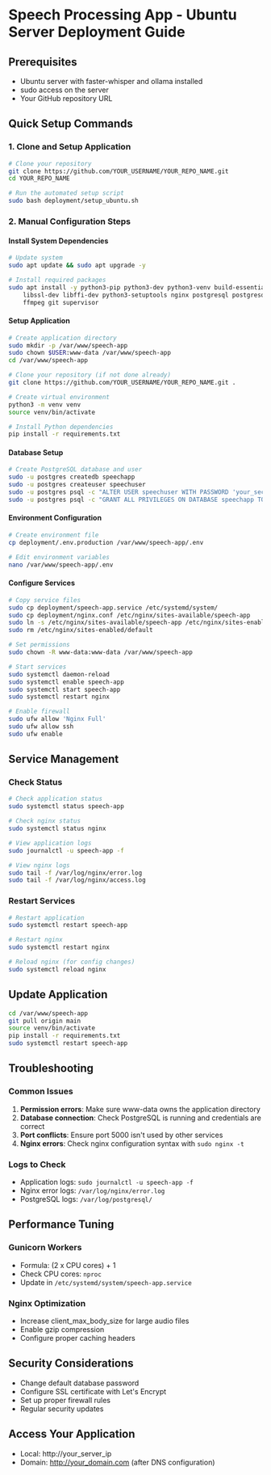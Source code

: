 # Speech Processing App - Ubuntu Server Deployment Guide

## Prerequisites
- Ubuntu server with faster-whisper and ollama installed
- sudo access on the server
- Your GitHub repository URL

## Quick Setup Commands

### 1. Clone and Setup Application
```bash
# Clone your repository
git clone https://github.com/YOUR_USERNAME/YOUR_REPO_NAME.git
cd YOUR_REPO_NAME

# Run the automated setup script
sudo bash deployment/setup_ubuntu.sh
```

### 2. Manual Configuration Steps

#### Install System Dependencies
```bash
# Update system
sudo apt update && sudo apt upgrade -y

# Install required packages
sudo apt install -y python3-pip python3-dev python3-venv build-essential \
    libssl-dev libffi-dev python3-setuptools nginx postgresql postgresql-contrib \
    ffmpeg git supervisor
```

#### Setup Application
```bash
# Create application directory
sudo mkdir -p /var/www/speech-app
sudo chown $USER:www-data /var/www/speech-app
cd /var/www/speech-app

# Clone your repository (if not done already)
git clone https://github.com/YOUR_USERNAME/YOUR_REPO_NAME.git .

# Create virtual environment
python3 -m venv venv
source venv/bin/activate

# Install Python dependencies
pip install -r requirements.txt
```

#### Database Setup
```bash
# Create PostgreSQL database and user
sudo -u postgres createdb speechapp
sudo -u postgres createuser speechuser
sudo -u postgres psql -c "ALTER USER speechuser WITH PASSWORD 'your_secure_password';"
sudo -u postgres psql -c "GRANT ALL PRIVILEGES ON DATABASE speechapp TO speechuser;"
```

#### Environment Configuration
```bash
# Create environment file
cp deployment/.env.production /var/www/speech-app/.env

# Edit environment variables
nano /var/www/speech-app/.env
```

#### Configure Services
```bash
# Copy service files
sudo cp deployment/speech-app.service /etc/systemd/system/
sudo cp deployment/nginx.conf /etc/nginx/sites-available/speech-app
sudo ln -s /etc/nginx/sites-available/speech-app /etc/nginx/sites-enabled/
sudo rm /etc/nginx/sites-enabled/default

# Set permissions
sudo chown -R www-data:www-data /var/www/speech-app

# Start services
sudo systemctl daemon-reload
sudo systemctl enable speech-app
sudo systemctl start speech-app
sudo systemctl restart nginx

# Enable firewall
sudo ufw allow 'Nginx Full'
sudo ufw allow ssh
sudo ufw enable
```

## Service Management

### Check Status
```bash
# Check application status
sudo systemctl status speech-app

# Check nginx status
sudo systemctl status nginx

# View application logs
sudo journalctl -u speech-app -f

# View nginx logs
sudo tail -f /var/log/nginx/error.log
sudo tail -f /var/log/nginx/access.log
```

### Restart Services
```bash
# Restart application
sudo systemctl restart speech-app

# Restart nginx
sudo systemctl restart nginx

# Reload nginx (for config changes)
sudo systemctl reload nginx
```

## Update Application
```bash
cd /var/www/speech-app
git pull origin main
source venv/bin/activate
pip install -r requirements.txt
sudo systemctl restart speech-app
```

## Troubleshooting

### Common Issues
1. **Permission errors**: Make sure www-data owns the application directory
2. **Database connection**: Check PostgreSQL is running and credentials are correct
3. **Port conflicts**: Ensure port 5000 isn't used by other services
4. **Nginx errors**: Check nginx configuration syntax with `sudo nginx -t`

### Logs to Check
- Application logs: `sudo journalctl -u speech-app -f`
- Nginx error logs: `/var/log/nginx/error.log`
- PostgreSQL logs: `/var/log/postgresql/`

## Performance Tuning

### Gunicorn Workers
- Formula: (2 x CPU cores) + 1
- Check CPU cores: `nproc`
- Update in `/etc/systemd/system/speech-app.service`

### Nginx Optimization
- Increase client_max_body_size for large audio files
- Enable gzip compression
- Configure proper caching headers

## Security Considerations
- Change default database password
- Configure SSL certificate with Let's Encrypt
- Set up proper firewall rules
- Regular security updates

## Access Your Application
- Local: http://your_server_ip
- Domain: http://your_domain.com (after DNS configuration)